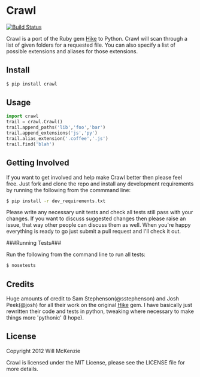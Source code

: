 Crawl
=====

[![Build Status](https://travis-ci.org/OiNutter/crawl.png)](https://travis-ci.org/OiNutter/crawl)

Crawl is a port of the Ruby gem
[Hike](https://github.com/sstephenson/hike) to Python. Crawl will scan
through a list of given folders for a requested file. You can also specify
a list of possible extensions and aliases for those extensions.

Install
-------

```bash
$ pip install crawl
```

Usage
----

```python
import crawl
trail = crawl.Crawl()
trail.append_paths('lib','foo','bar')
trail.append_extensions('js','py')
trail.alias_extension('.coffee','.js')
trail.find('blah')
```

Getting Involved
----------------

If you want to get involved and help make Crawl better then please feel free. Just fork and clone the repo and install
any development requirements by running the following from the commmand line:

```bash
$ pip install -r dev_requirements.txt
```

Please write any necessary unit tests and check all tests still pass with your changes. If you want to discuss suggested changes
then please raise an issue, that way other people can discuss them as well. When you're happy everything is ready to go just submit
a pull request and I'll check it out.

###Running Tests###

Run the following from the command line to run all tests:

```bash
$ nosetests
```

Credits
-------

Huge amounts of credit to Sam Stephenson(@sstephenson) and Josh Peek(@josh) for all their work on the original 
[Hike](https://github.com/sstephenson/hike) gem. I have basically just rewritten their code and tests in python, tweaking where necessary to 
make things more 'pythonic' (I hope).

License
-------

Copyright 2012 Will McKenzie

Crawl is licensed under the MIT License, please see the LICENSE file for
more details.
